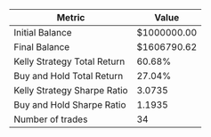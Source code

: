 | Metric | Value |
| --- | --- |
| Initial Balance | $1000000.00 |
| Final Balance | $1606790.62 |
| Kelly Strategy Total Return | 60.68% |
| Buy and Hold Total Return | 27.04% |
| Kelly Strategy Sharpe Ratio | 3.0735 |
| Buy and Hold Sharpe Ratio | 1.1935 |
| Number of trades | 34 |
